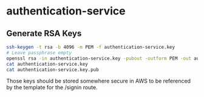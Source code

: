 # authentication-service

## Generate RSA Keys

```bash
ssh-keygen -t rsa -b 4096 -m PEM -f authentication-service.key
# Leave passphrase empty
openssl rsa -in authentication-service.key -pubout -outform PEM -out authentication-service.key.pub
cat authentication-service.key
cat authentication-service.key.pub
```

Those keys should be stored somewhere secure in AWS to be referenced by the template for the /signin route.
